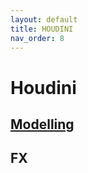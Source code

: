 ```yaml
---
layout: default
title: HOUDINI
nav_order: 8
---
```



# Houdini 


## [Modelling](/houdini/modelling/)

## FX
